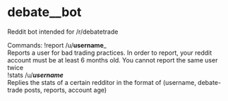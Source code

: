 # debate__bot
Reddit bot intended for /r/debatetrade

Commands:
!report /u/__username___ \
Reports a user for bad trading practices. In order to report, your reddit account must be at least 6 months old. You cannot report the same user twice\
!stats /u/___username___\
Replies the stats of a certain redditor in the format of (username, debate-trade posts, reports, account age)
